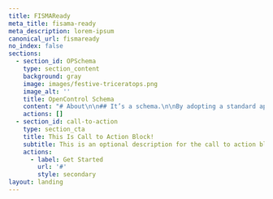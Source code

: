 ```yaml
---
title: FISMAReady
meta_title: fisama-ready
meta_description: lorem-ipsum
canonical_url: fismaready
no_index: false
sections:
  - section_id: OPSchema
    type: section_content
    background: gray
    image: images/festive-triceratops.png
    image_alt: ''
    title: OpenControl Schema
    content: "# About\n\n## It’s a schema.\n\nBy adopting a standard approach to documenting “controls” (whether Technical, Operational, or Management) we can rapidly build a community of vendors and operators. \n\n# Source Code\n\nBrowse the source code for this projects that form the OpenControl.\n\nYou can see\_[the current (and evolving) OpenControl schema here](https://github.com/opencontrol/schemas).\n\n### Contribute\n\nStay up to date with the latest announcements and discussions about  FISMAReady.\n\nhttps://github.com/fisma-ready/introduction/issues\n"
    actions: []
  - section_id: call-to-action
    type: section_cta
    title: This Is Call to Action Block!
    subtitle: This is an optional description for the call to action block.
    actions:
      - label: Get Started
        url: '#'
        style: secondary
layout: landing
---
```

